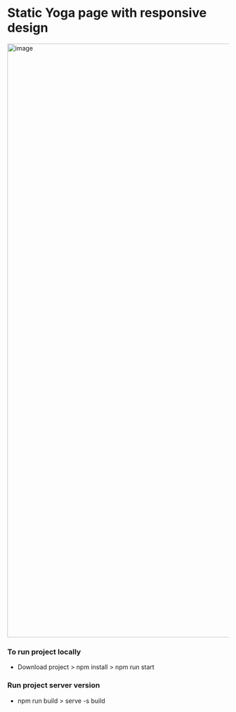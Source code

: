 # Static Yoga page with responsive design

<img width="1353" alt="image" src="https://user-images.githubusercontent.com/26320861/160806079-244ac78f-ded8-4405-946c-d36b0e9ffb1e.png">

### To run project locally

- Download project > npm install > npm run start

### Run project server version

- npm run build > serve -s build
